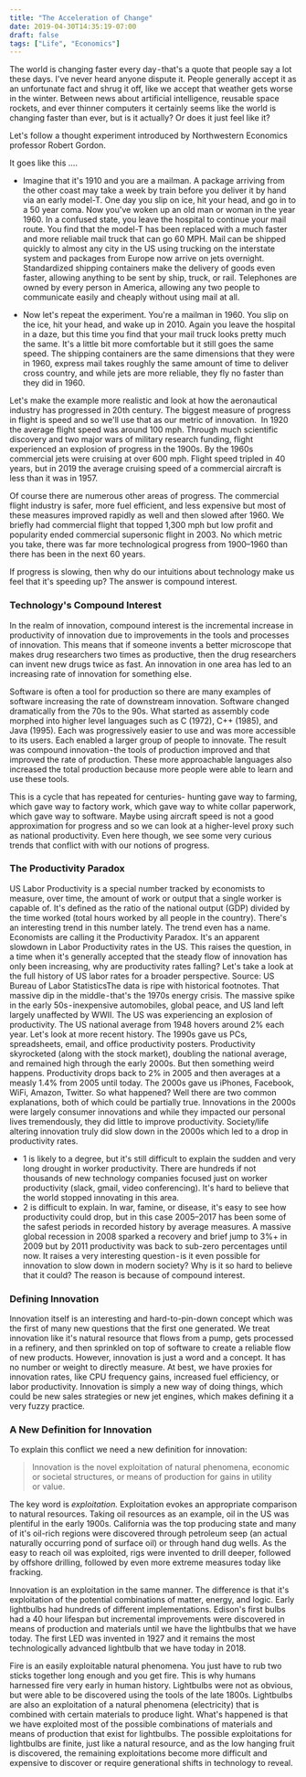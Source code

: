 ```yaml
---
title: "The Acceleration of Change"
date: 2019-04-30T14:35:19-07:00
draft: false
tags: ["Life", "Economics"]
---
```


The world is changing faster every day - that's a quote that people say a lot these days. I've never heard anyone dispute it. People generally accept it as an unfortunate fact and shrug it off, like we accept that weather gets worse in the winter. Between news about artificial intelligence, reusable space rockets, and ever thinner computers it certainly seems like the world is changing faster than ever, but is it actually? Or does it just feel like it?

Let's follow a thought experiment introduced by Northwestern Economics professor Robert Gordon.

It goes like this ….

- Imagine that it's 1910 and you are a mailman. A package arriving from the other coast may take a week by train before you deliver it by hand via an early model-T. One day you slip on ice, hit your head, and go in to a 50 year coma.
Now you've woken up an old man or woman in the year 1960. In a confused state, you leave the hospital to continue your mail route. You find that the model-T has been replaced with a much faster and more reliable mail truck that can go 60 MPH. Mail can be shipped quickly to almost any city in the US using trucking on the interstate system and packages from Europe now arrive on jets overnight. Standardized shipping containers make the delivery of goods even faster, allowing anything to be sent by ship, truck, or rail. Telephones are owned by every person in America, allowing any two people to communicate easily and cheaply without using mail at all.

- Now let's repeat the experiment. You're a mailman in 1960. You slip on the ice, hit your head, and wake up in 2010. Again you leave the hospital in a daze, but this time you find that your mail truck looks pretty much the same. It's a little bit more comfortable but it still goes the same speed. The shipping containers are the same dimensions that they were in 1960, express mail takes roughly the same amount of time to deliver cross country, and while jets are more reliable, they fly no faster than they did in 1960.

Let's make the example more realistic and look at how the aeronautical industry has progressed in 20th century. The biggest measure of progress in flight is speed and so we'll use that as our metric of innovation. 
In 1920 the average flight speed was around 100 mph. Through much scientific discovery and two major wars of military research funding, flight experienced an explosion of progress in the 1900s. By the 1960s commercial jets were cruising at over 600 mph. Flight speed tripled in  40 years, but in 2019 the average cruising speed of a commercial aircraft is less than it was in 1957. 

Of course there are numerous other areas of progress. The commercial flight industry is safer, more fuel efficient, and less expensive but most of these measures improved rapidly as well and then slowed after 1960. We briefly had commercial flight that topped 1,300 mph but low profit and popularity ended commercial supersonic flight in 2003. No which metric you take, there was far more technological progress from 1900–1960 than there has been in the next 60 years.

If progress is slowing, then why do our intuitions about technology make us feel that it's speeding up? The answer is compound interest.

### Technology's Compound Interest
In the realm of innovation, compound interest is the incremental increase in productivity of innovation due to improvements in the tools and processes of innovation. This means that if someone invents a better microscope that makes drug researchers two times as productive, then the drug researchers can invent new drugs twice as fast. An innovation in one area has led to an increasing rate of innovation for something else.

Software is often a tool for production so there are many examples of software increasing the rate of downstream innovation. Software changed dramatically from the 70s to the 90s. What started as assembly code morphed into higher level languages such as C (1972), C++ (1985), and Java (1995). Each was progressively easier to use and was more accessible to its users. Each enabled a larger group of people to innovate. The result was compound innovation - the tools of production improved and that improved the rate of production. These more approachable languages also increased the total production because more people were able to learn and use these tools.

This is a cycle that has repeated for centuries- hunting gave way to farming, which gave way to factory work, which gave way to white collar paperwork, which gave way to software. Maybe using aircraft speed is not a good approximation for progress and so we can look at a higher-level proxy such as national productivity. Even here though, we see some very curious trends that conflict with with our notions of progress.

### The Productivity Paradox
US Labor Productivity is a special number tracked by economists to measure, over time, the amount of work or output that a single worker is capable of. It's defined as the ratio of the national output (GDP) divided by the time worked (total hours worked by all people in the country).
There's an interesting trend in this number lately. The trend even has a name. Economists are calling it the Productivity Paradox. It's an apparent slowdown in Labor Productivity rates in the US. This raises the question, in a time when it's generally accepted that the steady flow of innovation has only been increasing, why are productivity rates falling? Let's take a look at the full history of US labor rates for a broader perspective.
Source: US Bureau of Labor StatisticsThe data is ripe with historical footnotes. That massive dip in the middle - that's the 1970s energy crisis. The massive spike in the early 50s - inexpensive automobiles, global peace, and US land left largely unaffected by WWII. The US was experiencing an explosion of productivity. The US national average from 1948 hovers around 2% each year.
Let's look at more recent history. The 1990s gave us PCs, spreadsheets, email, and office productivity posters. Productivity skyrocketed (along with the stock market), doubling the national average, and remained high through the early 2000s. But then something weird happens. Productivity drops back to 2% in 2005 and then averages at a measly 1.4% from 2005 until today. The 2000s gave us iPhones, Facebook, WiFi, Amazon, Twitter. So what happened? Well there are two common explanations, both of which could be partially true.
Innovations in the 2000s were largely consumer innovations and while they impacted our personal lives tremendously, they did little to improve productivity.
Society/life altering innovation truly did slow down in the 2000s which led to a drop in productivity rates.

- 1 is likely to a degree, but it's still difficult to explain the sudden and very long drought in worker productivity. There are hundreds if not thousands of new technology companies focused just on worker productivity (slack, gmail, video conferencing). It's hard to believe that the world stopped innovating in this area.
- 2 is difficult to explain. In war, famine, or disease, it's easy to see how productivity could drop, but in this case 2005–2017 has been some of the safest periods in recorded history by average measures. A massive global recession in 2008 sparked a recovery and brief jump to 3%+ in 2009 but by 2011 productivity was back to sub-zero percentages until now. It raises a very interesting question - is it even possible for innovation to slow down in modern society? Why is it so hard to believe that it could? The reason is because of compound interest.

### Defining Innovation
Innovation itself is an interesting and hard-to-pin-down concept which was the first of many new questions that the first one generated. We treat innovation like it's natural resource that flows from a pump, gets processed in a refinery, and then sprinkled on top of software to create a reliable flow of new products. However, innovation is just a word and a concept. It has no number or weight to directly measure. At best, we have proxies for innovation rates, like CPU frequency gains, increased fuel efficiency, or labor productivity. Innovation is simply a new way of doing things, which could be new sales strategies or new jet engines, which makes defining it a very fuzzy practice.

### A New Definition for Innovation
To explain this conflict we need a new definition for innovation:

>Innovation is the novel exploitation of natural phenomena, economic or societal structures, or means of production for gains in utility or value.

The key word is _exploitation._ Exploitation evokes an appropriate comparison to natural resources. Taking oil resources as an example, oil in the US was plentiful in the early 1900s. California was the top producing state and many of it's oil-rich regions were discovered through petroleum seep (an actual naturally occurring pond of surface oil) or through hand dug wells. As the easy to reach oil was exploited, rigs were invented to drill deeper, followed by offshore drilling, followed by even more extreme measures today like fracking. 

Innovation is an exploitation in the same manner. The difference is that it's exploitation of the potential combinations of matter, energy, and logic. Early lightbulbs had hundreds of different implementations. Edison's first bulbs had a 40 hour lifespan but incremental improvements were discovered in means of production and materials until we have the lightbulbs that we have today. The first LED was invented in 1927 and it remains the most technologically advanced lightbulb that we have today in 2018. 

Fire is an easily exploitable natural phenomena. You just have to rub two sticks together long enough and you get fire. This is why humans harnessed fire very early in human history. Lightbulbs were not as obvious, but were able to be discovered using the tools of the late 1800s. Lightbulbs are also an exploitation of a natural phenomena (electricity) that is combined with certain materials  to produce light. What's happened is that we have exploited most of the possible combinations of materials and means of production that exist for lightbulbs. The possible exploitations for lightbulbs are finite, just like a natural resource, and as the low hanging fruit is discovered, the remaining exploitations become more difficult and expensive to discover or require generational shifts in technology to reveal.